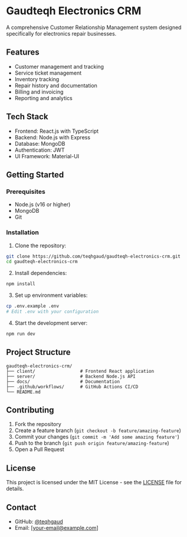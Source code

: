 # Gaudteqh Electronics CRM

A comprehensive Customer Relationship Management system designed specifically for electronics repair businesses.

## Features

- Customer management and tracking
- Service ticket management
- Inventory tracking
- Repair history and documentation
- Billing and invoicing
- Reporting and analytics

## Tech Stack

- Frontend: React.js with TypeScript
- Backend: Node.js with Express
- Database: MongoDB
- Authentication: JWT
- UI Framework: Material-UI

## Getting Started

### Prerequisites

- Node.js (v16 or higher)
- MongoDB
- Git

### Installation

1. Clone the repository:
```bash
git clone https://github.com/teqhgaud/gaudteqh-electronics-crm.git
cd gaudteqh-electronics-crm
```

2. Install dependencies:
```bash
npm install
```

3. Set up environment variables:
```bash
cp .env.example .env
# Edit .env with your configuration
```

4. Start the development server:
```bash
npm run dev
```

## Project Structure

```
gaudteqh-electronics-crm/
├── client/                 # Frontend React application
├── server/                 # Backend Node.js API
├── docs/                   # Documentation
├── .github/workflows/      # GitHub Actions CI/CD
└── README.md
```

## Contributing

1. Fork the repository
2. Create a feature branch (`git checkout -b feature/amazing-feature`)
3. Commit your changes (`git commit -m 'Add some amazing feature'`)
4. Push to the branch (`git push origin feature/amazing-feature`)
5. Open a Pull Request

## License

This project is licensed under the MIT License - see the [LICENSE](LICENSE) file for details.

## Contact

- GitHub: [@teqhgaud](https://github.com/teqhgaud)
- Email: [your-email@example.com]